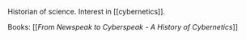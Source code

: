 Historian of science. Interest in [[cybernetics]].

Books: [[_From Newspeak to Cyberspeak - A History of Cybernetics_]]